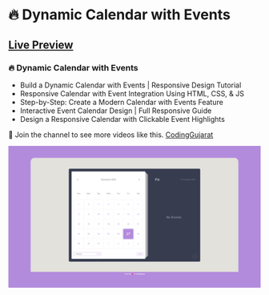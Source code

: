 # 🔥 Dynamic Calendar with Events
## [Live Preview](https://codinggujaratweb.github.io/Create-Responsive-Calendar-With-Events/)
### 🔥 Dynamic Calendar with Events

- Build a Dynamic Calendar with Events | Responsive Design Tutorial
- Responsive Calendar with Event Integration Using HTML, CSS, & JS
- Step-by-Step: Create a Modern Calendar with Events Feature
- Interactive Event Calendar Design | Full Responsive Guide
- Design a Responsive Calendar with Clickable Event Highlights

💙 Join the channel to see more videos like this. [CodingGujarat](https://www.youtube.com/@CodingGujarat)

![preview img](/preview.png)






